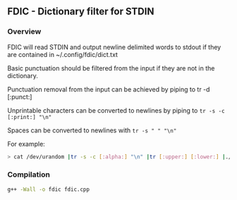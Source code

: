 ## FDIC - Dictionary filter for STDIN

### Overview

FDIC will read STDIN and output newline delimited words to stdout if they are contained in ~/.config/fdic/dict.txt

Basic punctuation should be filtered from the input if they are not in the dictionary.

Punctuation removal from the input can be achieved by piping to tr -d [:punct:]

Unprintable characters can be converted to newlines by piping to `tr -s -c [:print:] "\n"`

Spaces can be converted to newlines with `tr -s " " "\n"`

For example:

``` bash
> cat /dev/urandom |tr -s -c [:alpha:] "\n" |tr [:upper:] [:lower:] |./fdic
```

### Compilation

``` bash
g++ -Wall -o fdic fdic.cpp 
```
